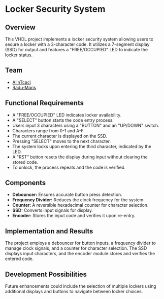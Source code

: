 # Locker Security System

## Overview
This VHDL project implements a locker security system allowing users to secure a locker with a 3-character code. It utilizes a 7-segment display (SSD) for output and features a "FREE/OCCUPIED" LED to indicate the locker status.

## Team
- [AlinTcaci](https://github.com/AlinTcaci)
- [Radu-Maris](https://github.com/Radu-Maris)

## Functional Requirements
- A "FREE/OCCUPIED" LED indicates locker availability.
- A "SELECT" button starts the code entry process.
- Users input 3 characters using a "BUTTON" and an "UP/DOWN" switch.
- Characters range from 0-1 and A-F.
- The current character is displayed on the SSD.
- Pressing "SELECT" moves to the next character.
- The system locks upon entering the third character, indicated by the LED.
- A "RST" button resets the display during input without clearing the stored code.
- To unlock, the process repeats and the code is verified.

## Components
- **Debouncer:** Ensures accurate button press detection.
- **Frequency Divider:** Reduces the clock frequency for the system.
- **Counter:** A reversible hexadecimal counter for character selection.
- **SSD:** Converts input signals for display.
- **Encoder:** Stores the input code and verifies it upon re-entry.

## Implementation and Results
The project employs a debouncer for button inputs, a frequency divider to manage clock signals, and a counter for character selection. The SSD displays input characters, and the encoder module stores and verifies the entered code.

## Development Possibilities
Future enhancements could include the selection of multiple lockers using additional displays and buttons to navigate between locker choices.
